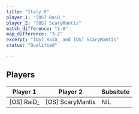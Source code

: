 ```yaml
---
title: "Italy D"
player_1: "[OS] RaiD_"
player_2: "[OS] ScaryMantis"
match_difference: "1-0"
map_difference: "3-2"
excerpt: "[OS] RaiD_ and [OS] ScaryMantis"
status: "Qualified"

---
```

## Players

| Player 1 | Player 2 | Subsitute |
| -- | -- | -- |
| [OS] RaiD_ | [OS] ScaryMantis | NIL |

